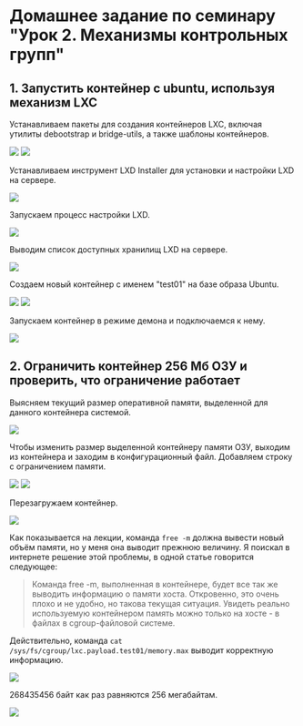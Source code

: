# Домашнее задание по семинару "Урок 2. Механизмы контрольных групп"

## 1. Запустить контейнер с ubuntu, используя механизм LXC

Устанавливаем пакеты для создания контейнеров LXC, включая утилиты debootstrap и bridge-utils, а также шаблоны контейнеров.

![](1.gif)
![](1.1.gif)

Устанавливаем инструмент LXD Installer для установки и настройки LXD на сервере.

![](2.gif)

Запускаем процесс настройки LXD.

![](3.gif)

Выводим список доступных хранилищ LXD на сервере.

![](4.gif)

Создаем новый контейнер с именем "test01" на базе образа Ubuntu.

![](5.gif)
![](5.1.gif)

Запускаем контейнер в режиме демона и подключаемся к нему.

![](6.gif)


## 2. Ограничить контейнер 256 Мб ОЗУ и проверить, что ограничение работает

Выясняем текущий размер оперативной памяти, выделенной для данного контейнера системой.

![](7.gif)

Чтобы изменить размер выделенной контейнеру памяти ОЗУ, выходим из контейнера и заходим в конфигурационный файл. Добавляем строку с ограничением памяти.

![](8.gif)
![](9.gif)

Перезагружаем контейнер.

![](10.gif)

Как показывается на лекции, команда `free -m` должна вывести новый объём памяти, но у меня она выводит прежнюю величину. Я поискал в интернете решение этой проблемы, в одной статье говорится следующее: 
> Команда free -m, выполненная в контейнере, будет все так же выводить информацию о памяти хоста. Откровенно, это очень плохо и не удобно, но такова текущая ситуация. Увидеть реально используемую контейнером память можно только на хосте - в файлах в cgroup-файловой системе.

Действительно, команда `cat /sys/fs/cgroup/lxc.payload.test01/memory.max` выводит корректную информацию.

![](11.gif)

268435456 байт как раз равняются 256 мегабайтам. 

![](12.gif)

